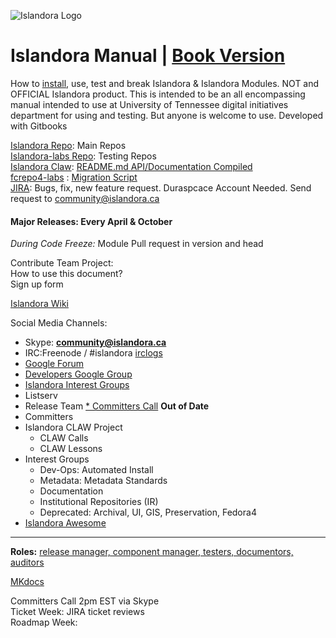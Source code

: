 ![Islandora Logo](http://islandora.ca/sites/default/files/Islandora.png)
# Islandora Manual | [Book Version](https://www.gitbook.com/book/utkdigitalinitiatives/islandora-manual/)
How to [install](install_islandora.md), use, test and break Islandora & Islandora Modules. NOT and OFFICIAL Islandora product. This is intended to be an all encompassing manual intended to use at University of Tennessee digital initiatives department for using and testing. But anyone is welcome to use. Developed with Gitbooks

[Islandora Repo](https://github.com/Islandora): Main Repos<br/>
[Islandora-labs Repo](https://github.com/Islandora-Labs): Testing Repos<br/>
[Islandora Claw](https://github.com/Islandora-CLAW/): [README.md API/Documentation Compiled](http://islandora-claw.github.io/CLAW/)<br/>
[fcrepo4-labs](https://github.com/fcrepo4-labs) : [Migration Script](https://github.com/fcrepo4-exts/migration-utils)<br/>
[JIRA](https://jira.duraspace.org/browse/ISLANDORA): Bugs, fix, new feature request. Duraspcace Account Needed. Send request to community@islandora.ca

#### Major Releases: Every April & October
*During Code Freeze:* Module Pull request in version and head <br/>

Contribute Team Project:<br/>
How to use this document?<br/>
Sign up form<br/>


[Islandora Wiki](https://wiki.duraspace.org/display/ISLANDORA/Islandora)

Social Media Channels:
* Skype: **community@islandora.ca**
* IRC:Freenode / #islandora [irclogs](http://irclogs.islandora.ca) 
* [Google Forum](https://groups.google.com/forum/#!topic/islandora)
* [Developers Google Group](https://groups.google.com/forum/?hl=en&fromgroups=#!forum/islandora-dev)
* [Islandora Interest Groups](https://github.com/islandora-interest-groups/)
* Listserv
* Release Team
[* Committers Call](http://islandora.ca/developers/committers_call) **Out of Date**
* Committers
* Islandora CLAW Project
  * CLAW Calls
  * CLAW Lessons
* Interest Groups
  * Dev-Ops: Automated Install
  * Metadata: Metadata Standards
  * Documentation
  * Institutional Repositories (IR)
  * Deprecated: Archival, UI, GIS, Preservation, Fedora4
* [Islandora Awesome](https://github.com/manez/islandora_awesome)

---
**Roles:** [release manager, component manager, testers, documentors, auditors](http://islandora.ca/resources/contributors)

[MKdocs](http://www.mkdocs.org)

Committers Call 2pm EST via Skype <br/>
Ticket Week: JIRA ticket reviews <br/>
Roadmap Week: